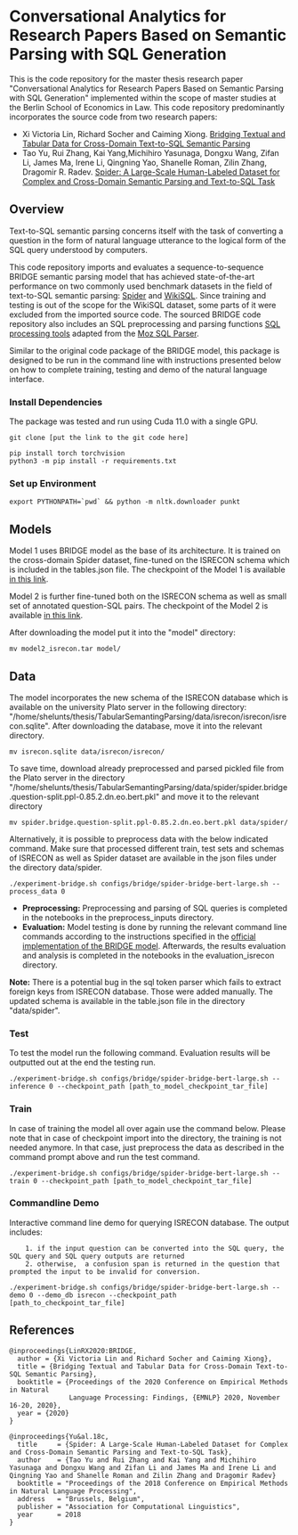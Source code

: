 # Conversational Analytics for Research Papers Based on Semantic Parsing with SQL Generation 

This is the code repository for the master thesis research paper "Conversational Analytics for Research Papers Based on Semantic Parsing with SQL Generation" implemented within the scope of master studies at the Berlin School of Economics in Law. This code repository predominantly incorporates the source code from two research papers:
- Xi Victoria Lin, Richard Socher and Caiming Xiong. [Bridging Textual and Tabular Data for Cross-Domain Text-to-SQL Semantic Parsing](https://github.com/salesforce/TabularSemanticParsing)
- Tao Yu, Rui Zhang, Kai Yang,Michihiro Yasunaga, Dongxu Wang, Zifan Li, James Ma, Irene Li, Qingning Yao, Shanelle Roman, Zilin Zhang, Dragomir R. Radev.
[Spider: A Large-Scale Human-Labeled Dataset for Complex and Cross-Domain Semantic Parsing and Text-to-SQL Task](https://github.com/taoyds/spider)

## Overview

Text-to-SQL semantic parsing concerns itself with the task of converting a question in the form of natural language utterance to the logical form of the SQL query understood by computers.

This code repository imports and evaluates a sequence-to-sequence BRIDGE semantic parsing model that has achieved state-of-the-art performance on two commonly used benchmark datasets in the field of text-to-SQL semantic parsing: [Spider](https://yale-lily.github.io/spider) and [WikiSQL](https://github.com/salesforce/WikiSQL). Since training and testing is out of the scope for the WikiSQL dataset, some parts of it were excluded from the imported source code. The sourced BRIDGE code repository also includes an SQL preprocessing and parsing functions  [SQL processing tools](moz_sp) adapted from the [Moz SQL Parser](https://github.com/mozilla/moz-sql-parser).

Similar to the original code package of the BRIDGE model, this package is designed to be run in the command line with instructions presented below on how to complete training, testing and demo of the natural language interface.


### Install Dependencies

The package was tested and run using Cuda 11.0 with a single GPU.
```
git clone [put the link to the git code here]

pip install torch torchvision
python3 -m pip install -r requirements.txt
```

### Set up Environment

```
export PYTHONPATH=`pwd` && python -m nltk.downloader punkt
```


## Models

Model 1 uses BRIDGE model as the base of its architecture. It is trained on the cross-domain Spider dataset, fine-tuned on the ISRECON schema which is included in the tables.json file. The checkpoint of the Model 1 is available [in this link](https://drive.google.com/file/d/1VDMdMiySbEb0c3FJutE106SaWW5UWRRs/view?usp=sharing).

Model 2 is further fine-tuned both on the ISRECON schema as well as small set of annotated question-SQL pairs. The checkpoint of the Model 2 is available [in this link](https://drive.google.com/file/d/1HmkVp4M41bMtr6XuB9FrVQctqvHFw622/view?usp=sharing).

After downloading the model put it into the "model" directory:

```
mv model2_isrecon.tar model/

```


## Data

The model incorporates the new schema of the ISRECON database which is available on the university Plato server in the following directory: "/home/shelunts/thesis/TabularSemantingParsing/data/isrecon/isrecon/isrecon.sqlite". After downloading the database, move it into the relevant directory.

```
mv isrecon.sqlite data/isrecon/isrecon/ 

```

To save time, download already preprocessed and parsed pickled file from the Plato server in the directory "/home/shelunts/thesis/TabularSemantingParsing/data/spider/spider.bridge.question-split.ppl-0.85.2.dn.eo.bert.pkl" and move it to the relevant directory

```
mv spider.bridge.question-split.ppl-0.85.2.dn.eo.bert.pkl data/spider/

```

Alternatively, it is possible to preprocess data with the below indicated command. Make sure that processed different train, test sets and schemas of ISRECON as well as Spider dataset are available in the json files under the directory data/spider.

```
./experiment-bridge.sh configs/bridge/spider-bridge-bert-large.sh --process_data 0

```

- **Preprocessing:** Preprocessing and parsing of SQL queries is completed in the notebooks in the preprocess_inputs directory.
- **Evaluation:** Model testing is done by running the relevant command line commands according to the instructions specified in the [official implementation of the BRIDGE model](https://github.com/salesforce/TabularSemanticParsing). Afterwards, the results evaluation and analysis is completed in the notebooks in the evaluation_isrecon directory.

**Note:** 
There is a potential bug in the sql token parser which fails to extract foreign keys from ISRECON database. Those were added manually. The updated schema is available in the table.json file in the directory "data/spider".

### Test
To test the model run the following command. Evaluation results will be outputted out at the end the testing run.

```
./experiment-bridge.sh configs/bridge/spider-bridge-bert-large.sh --inference 0 --checkpoint_path [path_to_model_checkpoint_tar_file]

```

### Train 

In case of training the model all over again use the command below. Please note that in case of checkpoint import into the directory, the training is not needed anymore. In that case, just preprocess the data as described in the command prompt above and run the test command.

```
./experiment-bridge.sh configs/bridge/spider-bridge-bert-large.sh --train 0 --checkpoint_path [path_to_model_checkpoint_tar_file]

```

### Commandline Demo

Interactive command line demo for querying ISRECON database. The output includes:

        1. if the input question can be converted into the SQL query, the SQL query and SQL query outputs are returned
        2. otherwise,  a confusion span is returned in the question that prompted the input to be invalid for conversion.

```
./experiment-bridge.sh configs/bridge/spider-bridge-bert-large.sh --demo 0 --demo_db isrecon --checkpoint_path [path_to_checkpoint_tar_file]
```


## References

```
@inproceedings{LinRX2020:BRIDGE, 
  author = {Xi Victoria Lin and Richard Socher and Caiming Xiong}, 
  title = {Bridging Textual and Tabular Data for Cross-Domain Text-to-SQL Semantic Parsing}, 
  booktitle = {Proceedings of the 2020 Conference on Empirical Methods in Natural
               Language Processing: Findings, {EMNLP} 2020, November 16-20, 2020},
  year = {2020} 
}
```

```
@inproceedings{Yu&al.18c,
  title     = {Spider: A Large-Scale Human-Labeled Dataset for Complex and Cross-Domain Semantic Parsing and Text-to-SQL Task},
  author    = {Tao Yu and Rui Zhang and Kai Yang and Michihiro Yasunaga and Dongxu Wang and Zifan Li and James Ma and Irene Li and Qingning Yao and Shanelle Roman and Zilin Zhang and Dragomir Radev}
  booktitle = "Proceedings of the 2018 Conference on Empirical Methods in Natural Language Processing",
  address   = "Brussels, Belgium",
  publisher = "Association for Computational Linguistics",
  year      = 2018
}
```

